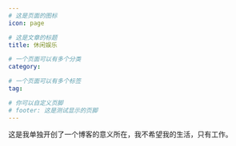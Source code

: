 ```yaml
---
# 这是页面的图标
icon: page

# 这是文章的标题
title: 休闲娱乐

# 一个页面可以有多个分类
category: 

# 一个页面可以有多个标签
tag: 

# 你可以自定义页脚
# footer: 这是测试显示的页脚
---
```






这是我单独开创了一个博客的意义所在，我不希望我的生活，只有工作。
